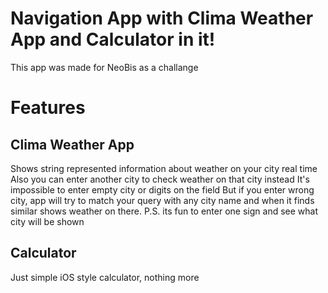 # Navigation App with Clima Weather App and Calculator in it!
 This app was made for NeoBis as a challange
# Features
## Clima Weather App
 Shows string represented information about weather on your city real time
 Also you can enter another city to check weather on that city instead
 It's impossible to enter empty city or digits on the field
 But if you enter wrong city, app will try to match your query with any city name and when it finds similar shows weather on there.
 P.S. its fun to enter one sign and see what city will be shown
## Calculator
 Just simple iOS style calculator, nothing more
